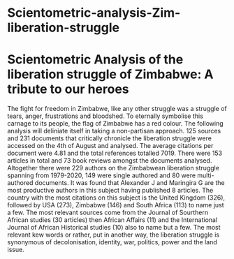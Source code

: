 # Scientometric-analysis-Zim-liberation-struggle
# Scientometric Analysis of the liberation struggle of Zimbabwe: A tribute to our heroes
The fight for freedom in Zimbabwe, like any other struggle was a struggle of tears, anger, frustrations and bloodshed. To eternally symbolise this carnage to its people, the flag of Zimbabwe has a red colour. 
The following analysis will deliniate itself in taking a non-partisan approach. 125 sources and 231 documents that critically chronicle the liberation struggle were accessed on the 4th of August and analysed. The average citations per document were 4.81 and the total references totalled 7019. There were 153 articles in total and 73 book reviews amongst the documents analysed.  Altogether there were 229 authors on the Zimbabwean liberation struggle spanning from 1979-2020, 149 were single authored  and 80 were multi-authored documents. 
It was found that Alexander J and Maringira G are the most productive authors in this subject having published 8 articles. The country with the most citations on this subject is the United Kingdom (326), followed by USA (273), Zimbabwe (146) and South Africa (113) to name just a few. The most relevant sources come from the Journal of Sourthern African studies (30 articles) then African Affairs (11) and the International Journal of African Historical studies (10) also to name but a few. 
The most relevant kew words or rather, put in another way, the liberation struggle is synonymous of decolonisation, identity, war, politics, power and the land issue. 
